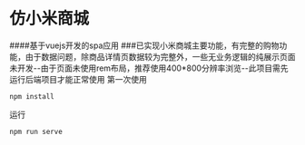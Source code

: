 # 仿小米商城

####基于vuejs开发的spa应用
###已实现小米商城主要功能，有完整的购物功能，由于数据问题，除商品详情页数据较为完整外，一些无业务逻辑的纯展示页面未开发--由于页面未使用rem布局，推荐使用400*800分辨率浏览--此项目需先运行后端项目才能正常使用
第一次使用
```
npm install
```
运行
```
npm run serve
